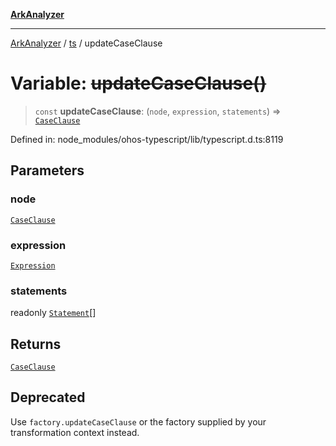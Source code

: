 [**ArkAnalyzer**](../../../../README.md)

***

[ArkAnalyzer](../../../../globals.md) / [ts](../README.md) / updateCaseClause

# Variable: ~~updateCaseClause()~~

> `const` **updateCaseClause**: (`node`, `expression`, `statements`) => [`CaseClause`](../interfaces/CaseClause.md)

Defined in: node\_modules/ohos-typescript/lib/typescript.d.ts:8119

## Parameters

### node

[`CaseClause`](../interfaces/CaseClause.md)

### expression

[`Expression`](../interfaces/Expression.md)

### statements

readonly [`Statement`](../interfaces/Statement.md)[]

## Returns

[`CaseClause`](../interfaces/CaseClause.md)

## Deprecated

Use `factory.updateCaseClause` or the factory supplied by your transformation context instead.
